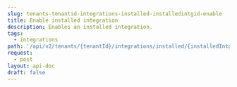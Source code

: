 ```yaml
---
slug: tenants-tenantid-integrations-installed-installedintgid-enable
title: Enable installed integration
description: Enables an installed integration.
tags:
  - integrations
path: '/api/v2/tenants/{tenantId}/integrations/installed/{installedIntgId}/enable'
request:
  - post
layout: api-doc
draft: false
---
```

